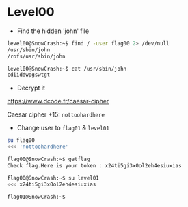 # Level00

- Find the hidden 'john' file

```bash
level00@SnowCrash:~$ find / -user flag00 2> /dev/null
/usr/sbin/john
/rofs/usr/sbin/john
```

```bash
level00@SnowCrash:~$ cat /usr/sbin/john 
cdiiddwpgswtgt
```

- Decrypt it

https://www.dcode.fr/caesar-cipher

Caesar cipher +15: `nottoohardhere`

- Change user to `flag01` & `level01`

```bash
su flag00
<<< 'nottoohardhere'
```
```bash
flag00@SnowCrash:~$ getflag
Check flag.Here is your token : x24ti5gi3x0ol2eh4esiuxias

flag00@SnowCrash:~$ su level01
<<< x24ti5gi3x0ol2eh4esiuxias

flag01@SnowCrash:~$
```

